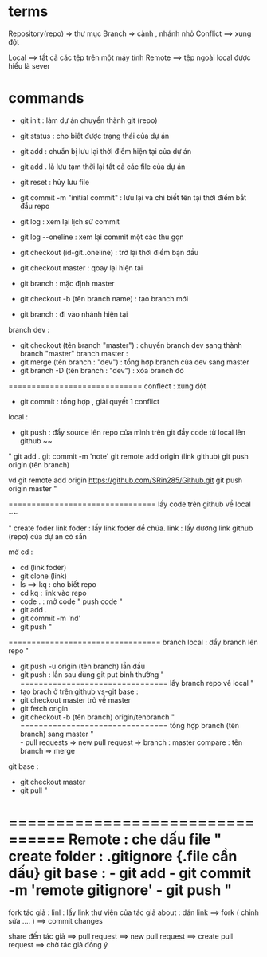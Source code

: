 # terms
Repository(repo) => thư mục
Branch  => cành , nhánh nhỏ
Conflict ==> xung đột 

Local ==> tất cả các tệp trên một máy tính
Remote ==> tệp ngoài local được hiểu là sever

# commands
  - git init : làm dự  án chuyển thành git (repo)
  - git status : cho biết được trạng thái của dự án
  - git add : chuẩn bị lưu lại thời điểm hiện tại của dự án
  - git add . là lưu tạm thời lại tất cả các file của dự án
  - git reset : hủy lưu file 
  - git commit -m "initial commit" : lưu lại và chi biết tên tại thời điểm bắt đầu repo
  - git log : xem lại lịch sử commit
  - git log --oneline : xem lại commit một các thu gọn
  - git checkout (id-git..oneline)          : trở lại thời điểm bạn đầu

  - git checkout master : qoay lại hiện tại
  - git branch : mặc định master
  - git checkout -b (tên branch name) : tạo branch mới 
  - git branch : đi vào nhánh hiện tại
 
branch dev :
  - git checkout (tên branch "master") : chuyển branch dev sang thành branch "master"
branch master : 
  - git merge (tên branch : "dev") : tổng hợp branch của dev sang master 
  - git branch -D (tên branch : "dev") : xóa branch đó

 
=============================
conflect : xung đột
  - git commit : tổng hợp , giải quyết 1 conflict

local : 
  - git push : đẩy source lên repo của mình trên git
đẩy code từ local lên github ~~

" git add . 
  git commit -m 'note'
  git remote add origin  (link github)
  git push origin (tên branch) 

  vd git remote add origin https://github.com/SRin285/Github.git
     git push origin master
"

================================
lấy code trên github về local ~~

"
 create foder
 link foder : lấy link foder để chứa. 
 link : lấy đường link github (repo) của dự án có sẵn 

mở cd : 
  - cd (link foder)
  - git clone (link)
  - ls ==> kq : cho biết repo
  - cd kq : link vào repo
  - code . : mở code
  " push code "
  - git add . 
  - git commit -m 'nd'
  - git push
"

=================================
branch local : đẩy branch lên repo
"
   - git push -u origin  (tên branch) lần đầu 
   - git push : lần sau dùng git put bình thường
"
================================
lấy branch repo về local
"
   - tạo brach ở trên github
   vs-git base : 
   - git checkout master trở về master
   - git fetch origin
   - git checkout -b (tên branch) origin/tenbranch 
"
================================
tổng hợp branch (tên branch) sang master
"   
    - pull requests => new pull request => branch : master  compare : tên branch => merge

git base : 
   - git checkout master 
   - git pull 
"	


================================
Remote : che dấu file 
"    create folder : .gitignore {.file cần dấu}
git base : 
	- git add 
	- git commit -m 'remote gitignore'
	- git push
"
================================

fork 
   tác giả :
	linl : lấy link thư viện của tác giả 
   about : 
	dán link ==> fork
		( chỉnh sửa .... )
	==> commit changes
 
   share đến tác giả
	==> pull request ==> new pull request ==> create pull request 
	==> chờ tác giả đồng ý